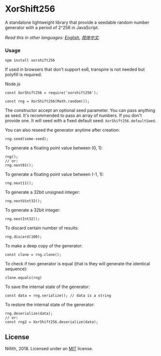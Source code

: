 # XorShift256
A standalone lightweight library that provide a seedable random number generator with a period of 2^256 in JavaScript.

*Read this in other languages: [English](README.md), [简体中文](README.zh-cn.md).*

### Usage

    npm install xorshift256

If used in browsers that don't support es6, transpire is not needed but polyfill is required.

Node.js

    const XorShift256 = require('xorshift256');

    const rng = XorShift256(Math.random());

The constructor accept an optional seed parameter. You can pass anything as seed. It's recommended to pass an array of numbers. If you don't provide one. It will seed with a fixed default seed:  `XorShift256.defaultSeed`.

You can also reseed the generator anytime after creation:

    rng.seed(some-seed);

To generate a floating point value between (0, 1):

    rng();
    // or:
    rng.next01();

To generate a floating point value between (-1, 1):

    rng.next11();

To generate a 32bit unsigned integer:

    rng.nextUint32();

To generate a 32bit integer:

    rng.nextInt32();

To discard certain number of results:

    rng.discard(100);

To make a deep copy of the generator:

    const clone = rng.clone();

To check if two generator is equal (that is they will generate the identical sequence):

    clone.equals(rng)

To save the internal state of the generator:

    const data = rng.serialize(); // data is a string

To restore the internal state of the generator:

    rng.deserialize(data);
    // or:
    const rng2 = XorShift256.deserialize(data);


## License

Nillith, 2018. Licensed under an [MIT](LICENSE.txt) license.